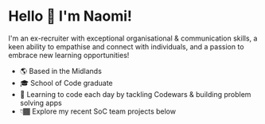 # Hello 👋 I'm Naomi!

I'm an ex-recruiter with exceptional organisational & communication skills, a keen ability to empathise and connect with individuals, and a passion to embrace new learning opportunities!  

- 🌎 Based in the Midlands 
- 🎓 School of Code graduate 
- 🧠 Learning to code each day by tackling Codewars & building problem solving apps
- 👇🏾 Explore my recent SoC team projects below

